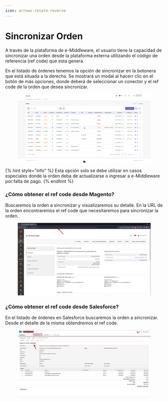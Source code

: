 ```yaml
---
icon: arrows-rotate-reverse
---
```


# Sincronizar Orden

A través de la plataforma de e-Middleware, el usuario tiene la capacidad de sincronizar una orden desde la plataforma externa utilizando el código de referencia (ref code) que esta genera.

En el listado de órdenes tenemos la opción de sincronizar en la botonera que está situada a la derecha. Se mostrará un modal al hacerr clic en el botón de más opciones, donde deberá de seleccionar un conector y el ref code de la orden que desea sincronizar.

<figure><img src="../.gitbook/assets/Peek 2024-12-02 10-43.gif" alt=""><figcaption></figcaption></figure>

{% hint style="info" %}
Esta opción solo se debe utilizar en casos especiales donde la orden deba de actualizarse o  ingresar a e-Middleware  por falta de pago.
{% endhint %}

### ¿Cómo obtener el ref code desde Magento?

Buscaremos la orden a sincronizar y visualizaremos su detalle. En la URL de la orden encontraremos el ref code que necesitaremos para sincronizar la orden.

<figure><img src="../.gitbook/assets/image (1).png" alt=""><figcaption></figcaption></figure>

### ¿Cómo obtener el ref code desde Salesforce?

En el listado de órdenes en Salesforce buscaremos la orden a sincronizar. Desde el detalle de la misma obtendremos el ref code.

<figure><img src="../.gitbook/assets/image (2).png" alt=""><figcaption></figcaption></figure>



